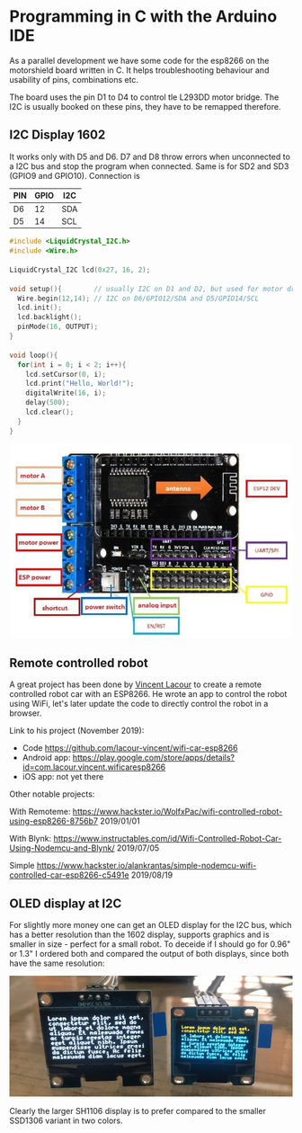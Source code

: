 # Programming in C with the Arduino IDE

As a parallel development we have some code for the esp8266 on the motorshield board written in C. It helps troubleshooting behaviour and usability of pins, combinations etc.

The board uses the pin D1 to D4 to control tle L293DD motor bridge. The I2C is usually booked on these pins, they have to be remapped therefore.

## I2C Display 1602

It works only with D5 and D6. D7 and D8 throw errors when unconnected to a I2C bus and stop the program when connected. Same is for SD2 and SD3 (GPIO9 and GPIO10). Connection is

| PIN | GPIO | I2C |
|-----|------|-----|
| D6  | 12   | SDA |
| D5  | 14   | SCL |

``` c
#include <LiquidCrystal_I2C.h>
#include <Wire.h>

LiquidCrystal_I2C lcd(0x27, 16, 2);

void setup(){        // usually I2C on D1 and D2, but used for motor driver
  Wire.begin(12,14); // I2C on D6/GPIO12/SDA and D5/GPIO14/SCL
  lcd.init();
  lcd.backlight();
  pinMode(16, OUTPUT);
}

void loop(){
  for(int i = 0; i < 2; i++){
    lcd.setCursor(0, i);
    lcd.print("Hello, World!");
    digitalWrite(16, i);
    delay(500);
    lcd.clear();
  }
}
```
![motorshield](../pic/motorshield.jpg)

## Remote controlled robot

A great project has been done by [Vincent Lacour](https://github.com/lacour-vincent) to create a remote controlled robot car with an ESP8266. He wrote an app to control the robot using WiFi, let's later update the code to directly control the robot in a browser.

Link to his project (November 2019):

- Code https://github.com/lacour-vincent/wifi-car-esp8266
- Android app: https://play.google.com/store/apps/details?id=com.lacour.vincent.wificaresp8266
- iOS app: not yet there


Other notable projects:

With Remoteme: https://www.hackster.io/WolfxPac/wifi-controlled-robot-using-esp8266-8756b7 2019/01/01

With Blynk: https://www.instructables.com/id/Wifi-Controlled-Robot-Car-Using-Nodemcu-and-Blynk/ 2019/07/05

Simple https://www.hackster.io/alankrantas/simple-nodemcu-wifi-controlled-car-esp8266-c5491e 2019/08/19

## OLED display at I2C

For slightly more money one can get an OLED display for the I2C bus, which has a better resolution than the 1602 display, supports graphics and is smaller in size - perfect for a small robot. To deceide if I should go for 0.96" or 1.3" I ordered both and compared the output of both displays, since both have the same resolution:

![SH1106 and SSD1306](../pic/lorem_oled.jpg)

Clearly the larger SH1106 display is to prefer compared to the smaller SSD1306 variant in two colors.
